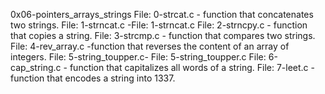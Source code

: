 0x06-pointers_arrays_strings
File: 0-strcat.c - function that concatenates two strings.
File: 1-strncat.c -File: 1-strncat.c
File: 2-strncpy.c - function that copies a string.
File: 3-strcmp.c - function that compares two strings.
File: 4-rev_array.c -function that reverses the content of an array of integers.
File: 5-string_toupper.c- File: 5-string_toupper.c
File: 6-cap_string.c - function that capitalizes all words of a string.
File: 7-leet.c - function that encodes a string into 1337.
